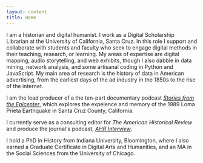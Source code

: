 ```yaml
---
layout: content
title: Home
---
```

I am a historian and digital humanist. I work as a Digital Scholarship Librarian at the University of California, Santa Cruz. In this role I support and collaborate with students and faculty who seek to engage digital methods in their teaching, research, or learning. My areas of expertise are digital mapping, audio storytelling, and web exhibits, though I also dabble in data mining, network analysis, and some artisanal coding in Python and JavaScript. My main area of research is the history of data in American advertising, from the earliest days of the ad industry in the 1850s to the rise of the internet.

I am the lead producer of a the ten-part documentary podcast [*Stories from the Epicenter*](https://library.ucsc.edu/StoriesFromTheEpicenter), which explores the expeience and memory of the 1989 Loma Prieta Earthquake in Santa Cruz County, California.

I currently serve as a consulting editor for *The American Historical Review* and produce the journal's podcast, [*AHR Interview*](https://directory.libsyn.com/shows/view/id/ahrinterview).

I hold a PhD in History from Indiana University, Bloomington, where I also earned a Graduate Certificate in Digital Arts and Humanities, and an MA in the Social Sciences from the University of Chicago.